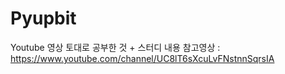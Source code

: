 # Pyupbit
Youtube 영상 토대로 공부한 것 + 스터디 내용
참고영상 : https://www.youtube.com/channel/UC8lT6sXcuLvFNstnnSqrsIA
